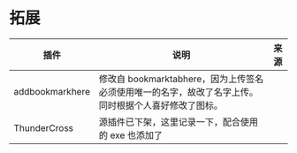 # 拓展


| 插件            | 说明                                                         | 来源 |
| --------------- | ------------------------------------------------------------ | ---- |
| addbookmarkhere | 修改自 bookmarktabhere，因为上传签名必须使用唯一的名字，故改了名字上传。同时根据个人喜好修改了图标。 |      |
| ThunderCross    | 源插件已下架，这里记录一下，配合使用的 exe 也添加了          |      |